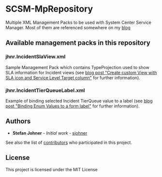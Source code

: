 # SCSM-MpRepository
Multiple XML Management Packs to be used with System Center Service Manager. Most of them are referenced somewhere on my [blog](https://blog.jhnr.ch/)

## Available management packs in this repository
### jhnr.IncidentSlaView.xml
Sample Management Pack which contains TypeProjection used to show SLA information for Incident views (see [blog post "Create custom View with SLA icon and Service Level Target column"](https://blog.jhnr.ch/2013/07/05/create-custom-view-with-sla-icon-and-service-level-target-column/) for further information).

### jhnr.IncidentTierQueueLabel.xml
Example of binding selected Incident TierQueue value to a label (see [blog post "Binding Enum Values to a form label"](https://blog.jhnr.ch/2015/11/25/binding-enum-values-to-a-form-label/) for further information).

## Authors
* **Stefan Johner** - *Initial work* - [sjohner](https://github.com/sjohner)

See also the list of [contributors](https://github.com/sjohner/SCSM-MpRepository/contributors) who participated in this project.

## License
This project is licensed under the MIT License
